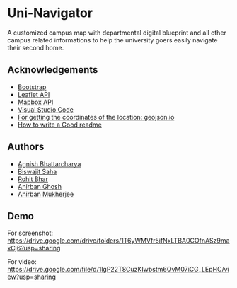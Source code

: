 # Uni-Navigator
A customized campus map with departmental digital blueprint and all other campus related informations to help the university goers easily navigate their second home.


## Acknowledgements

 - [Bootstrap](https://getbootstrap.com/)
 - [Leaflet API](https://leafletjs.com/)
 - [Mapbox API](https://www.mapbox.com/)
 - [Visual Studio Code](https://code.visualstudio.com/)
 - [For getting the coordinates of the location: geojson.io](https://geojson.io/#map=2/20.0/0.0)
 - [How to write a Good readme](https://www.youtube.com/watch?v=QcZKsbgsLa4)

  
## Authors

 - [Agnish Bhattarcharya](https://github.com/AGNISH13)
 - [Biswajit Saha](https://github.com/Raj1411)
 - [Rohit Bhar](https://github.com/BRohit31)
 - [Anirban Ghosh](https://github.com/anirbang2002)
 - [Anirban Mukherjee](https://github.com/anirbanm1728)

  
## Demo
For screenshot: https://drive.google.com/drive/folders/1T6yWMVfr5ifNxLTBA0COfnASz9maxCj6?usp=sharing

For video: https://drive.google.com/file/d/1lgP22T8CuzKIwbstm6QvM07iCG_LEpHC/view?usp=sharing

  
